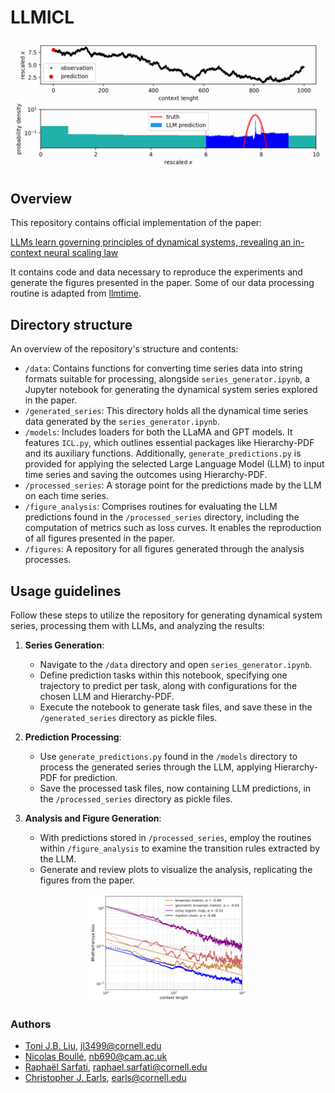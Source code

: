 # LLMICL 

![BM_snapshots](./figures/BM_snapshots.gif)


## Overview
This repository contains official implementation of the paper:

   [LLMs learn governing principles of dynamical systems, revealing an in-context neural scaling law](http://arxiv.org/abs/2402.00795)

It contains code and data necessary to reproduce the experiments and generate the figures presented in the paper. Some of our data processing routine is adapted from [llmtime](https://github.com/ngruver/llmtime).

## Directory structure 
An overview of the repository's structure and contents:

- `/data`: Contains functions for converting time series data into string formats suitable for processing, alongside `series_generator.ipynb`, a Jupyter notebook for generating the dynamical system series explored in the paper.
- `/generated_series`: This directory holds all the dynamical time series data generated by the `series_generator.ipynb`.
- `/models`: Includes loaders for both the LLaMA and GPT models. It features `ICL.py`, which outlines essential packages like Hierarchy-PDF and its auxiliary functions. Additionally, `generate_predictions.py` is provided for applying the selected Large Language Model (LLM) to input time series and saving the outcomes using Hierarchy-PDF.
- `/processed_series`: A storage point for the predictions made by the LLM on each time series.
- `/figure_analysis`: Comprises routines for evaluating the LLM predictions found in the `/processed_series` directory, including the computation of metrics such as loss curves. It enables the reproduction of all figures presented in the paper.
- `/figures`: A repository for all figures generated through the analysis processes.


## Usage guidelines
Follow these steps to utilize the repository for generating dynamical system series, processing them with LLMs, and analyzing the results:

1. **Series Generation**:
   - Navigate to the `/data` directory and open `series_generator.ipynb`.
   - Define prediction tasks within this notebook, specifying one trajectory to predict per task, along with configurations for the chosen LLM and Hierarchy-PDF.
   - Execute the notebook to generate task files, and save these in the `/generated_series` directory as pickle files.

2. **Prediction Processing**:
   - Use `generate_predictions.py` found in the `/models` directory to process the generated series through the LLM, applying Hierarchy-PDF for prediction.
   - Save the processed task files, now containing LLM predictions, in the `/processed_series` directory as pickle files.

3. **Analysis and Figure Generation**:
   - With predictions stored in `/processed_series`, employ the routines within `/figure_analysis` to examine the transition rules extracted by the LLM.
   - Generate and review plots to visualize the analysis, replicating the figures from the paper.

<p align="center">
  <img src="./figures/ICL_power_law_stochastic.png" width="50%" height="50%">
</p>

### Authors

- [Toni J.B. Liu](https://antonioliu97.github.io/About_Me.html), jl3499@cornell.edu
- [Nicolas Boullé](https://nboulle.github.io/), nb690@cam.ac.uk
- [Raphaël Sarfati](https://raphaelsarfatixyz.wordpress.com/), raphael.sarfati@cornell.edu
- [Christopher J. Earls](https://earls.cee.cornell.edu/people/), earls@cornell.edu

